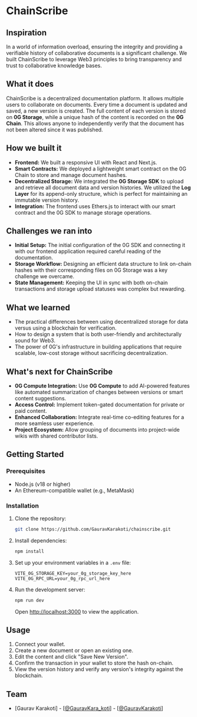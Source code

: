 # ChainScribe

## Inspiration
In a world of information overload, ensuring the integrity and providing a verifiable history of collaborative documents is a significant challenge. We built ChainScribe to leverage Web3 principles to bring transparency and trust to collaborative knowledge bases.

## What it does
ChainScribe is a decentralized documentation platform. It allows multiple users to collaborate on documents. Every time a document is updated and saved, a new version is created. The full content of each version is stored on **0G Storage**, while a unique hash of the content is recorded on the **0G Chain**. This allows anyone to independently verify that the document has not been altered since it was published.

## How we built it
- **Frontend:** We built a responsive UI with React and Next.js.
- **Smart Contracts:** We deployed a lightweight smart contract on the 0G Chain to store and manage document hashes.
- **Decentralized Storage:** We integrated the **0G Storage SDK** to upload and retrieve all document data and version histories. We utilized the **Log Layer** for its append-only structure, which is perfect for maintaining an immutable version history.
- **Integration:** The frontend uses Ethers.js to interact with our smart contract and the 0G SDK to manage storage operations.

## Challenges we ran into
- **Initial Setup:** The initial configuration of the 0G SDK and connecting it with our frontend application required careful reading of the documentation.
- **Storage Workflow:** Designing an efficient data structure to link on-chain hashes with their corresponding files on 0G Storage was a key challenge we overcame.
- **State Management:** Keeping the UI in sync with both on-chain transactions and storage upload statuses was complex but rewarding.

## What we learned
- The practical differences between using decentralized storage for data versus using a blockchain for verification.
- How to design a system that is both user-friendly and architecturally sound for Web3.
- The power of 0G's infrastructure in building applications that require scalable, low-cost storage without sacrificing decentralization.

## What's next for ChainScribe
- **0G Compute Integration:** Use **0G Compute** to add AI-powered features like automated summarization of changes between versions or smart content suggestions.
- **Access Control:** Implement token-gated documentation for private or paid content.
- **Enhanced Collaboration:** Integrate real-time co-editing features for a more seamless user experience.
- **Project Ecosystem:** Allow grouping of documents into project-wide wikis with shared contributor lists.

## Getting Started

### Prerequisites
- Node.js (v18 or higher)
- An Ethereum-compatible wallet (e.g., MetaMask)

### Installation
1.  Clone the repository:
    ```bash
    git clone https://github.com/GauravKarakoti/chainscribe.git
    ```
2.  Install dependencies:
    ```bash
    npm install
    ```
3.  Set up your environment variables in a `.env` file:
    ```
    VITE_0G_STORAGE_KEY=your_0g_storage_key_here
    VITE_0G_RPC_URL=your_0g_rpc_url_here
    ```
4.  Run the development server:
    ```bash
    npm run dev
    ```
    Open [http://localhost:3000](http://localhost:3000) to view the application.

## Usage
1.  Connect your wallet.
2.  Create a new document or open an existing one.
3.  Edit the content and click "Save New Version".
4.  Confirm the transaction in your wallet to store the hash on-chain.
5.  View the version history and verify any version's integrity against the blockchain.

## Team
- [Gaurav Karakoti] - [[@GauravKara_koti](https://x.com/GauravKara_koti)] - [[@GauravKarakoti](https://t.me/GauravKarakoti)]